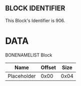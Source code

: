 ## BLOCK IDENTIFIER
This Block's Identifier is 906.
# DATA
BONENAMELIST Block

| Name | Offset | Size |
|--------|---------|------
| Placeholder | 0x00 | 0x04 |
